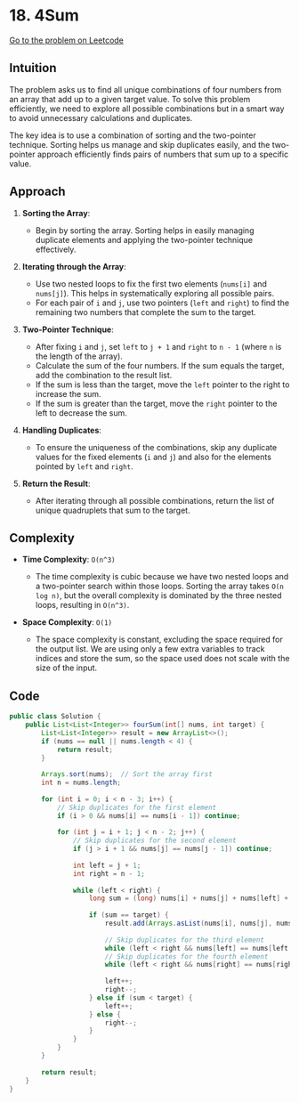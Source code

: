 # **18. 4Sum**

[Go to the problem on Leetcode](https://leetcode.com/problems/4sum/)

## **Intuition**
The problem asks us to find all unique combinations of four numbers from an array that add up to a given target value. To solve this problem efficiently, we need to explore all possible combinations but in a smart way to avoid unnecessary calculations and duplicates.

The key idea is to use a combination of sorting and the two-pointer technique. Sorting helps us manage and skip duplicates easily, and the two-pointer approach efficiently finds pairs of numbers that sum up to a specific value.

## **Approach**
1. **Sorting the Array**:
   - Begin by sorting the array. Sorting helps in easily managing duplicate elements and applying the two-pointer technique effectively.

2. **Iterating through the Array**:
   - Use two nested loops to fix the first two elements (`nums[i]` and `nums[j]`). This helps in systematically exploring all possible pairs.
   - For each pair of `i` and `j`, use two pointers (`left` and `right`) to find the remaining two numbers that complete the sum to the target.

3. **Two-Pointer Technique**:
   - After fixing `i` and `j`, set `left` to `j + 1` and `right` to `n - 1` (where `n` is the length of the array).
   - Calculate the sum of the four numbers. If the sum equals the target, add the combination to the result list.
   - If the sum is less than the target, move the `left` pointer to the right to increase the sum.
   - If the sum is greater than the target, move the `right` pointer to the left to decrease the sum.

4. **Handling Duplicates**:
   - To ensure the uniqueness of the combinations, skip any duplicate values for the fixed elements (`i` and `j`) and also for the elements pointed by `left` and `right`.

5. **Return the Result**:
   - After iterating through all possible combinations, return the list of unique quadruplets that sum to the target.

## **Complexity**

- **Time Complexity**: `O(n^3)`
  - The time complexity is cubic because we have two nested loops and a two-pointer search within those loops. Sorting the array takes `O(n log n)`, but the overall complexity is dominated by the three nested loops, resulting in `O(n^3)`.

- **Space Complexity**: `O(1)`
  - The space complexity is constant, excluding the space required for the output list. We are using only a few extra variables to track indices and store the sum, so the space used does not scale with the size of the input.

## **Code**

```java
public class Solution {
    public List<List<Integer>> fourSum(int[] nums, int target) {
        List<List<Integer>> result = new ArrayList<>();
        if (nums == null || nums.length < 4) {
            return result;
        }
        
        Arrays.sort(nums);  // Sort the array first
        int n = nums.length;
        
        for (int i = 0; i < n - 3; i++) {
            // Skip duplicates for the first element
            if (i > 0 && nums[i] == nums[i - 1]) continue;
            
            for (int j = i + 1; j < n - 2; j++) {
                // Skip duplicates for the second element
                if (j > i + 1 && nums[j] == nums[j - 1]) continue;
                
                int left = j + 1;
                int right = n - 1;
                
                while (left < right) {
                    long sum = (long) nums[i] + nums[j] + nums[left] + nums[right];
                    
                    if (sum == target) {
                        result.add(Arrays.asList(nums[i], nums[j], nums[left], nums[right]));
                        
                        // Skip duplicates for the third element
                        while (left < right && nums[left] == nums[left + 1]) left++;
                        // Skip duplicates for the fourth element
                        while (left < right && nums[right] == nums[right - 1]) right--;
                        
                        left++;
                        right--;
                    } else if (sum < target) {
                        left++;
                    } else {
                        right--;
                    }
                }
            }
        }
        
        return result;
    }
}